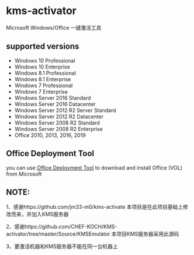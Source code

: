 # kms-activator
Microsoft Windows/Office 一键激活工具

## supported versions
- Windows 10 Professional
- Windows 10 Enterprise
- Windows 8.1 Professional
- Windows 8.1 Enterprise
- Windows 7 Professional
- Windows 7 Enterprise
- Windows Server 2016 Standard
- Windows Server 2016 Datacenter
- Windows Server 2012 R2 Server Standard
- Windows Server 2012 R2 Datacenter
- Windows Server 2008 R2 Standard
- Windows Server 2008 R2 Enterprise
- Office 2010, 2013, 2016, 2019

## Office Deployment Tool
you can use [Office Deployment Tool](https://www.microsoft.com/en-us/download/details.aspx?id=49117) to download and install Office (VOL) from Microsoft

## NOTE:
1、感谢https://github.com/jm33-m0/kms-activate
   本项目是在此项目基础上修改而来，并加入KMS服务器
   
2、感谢https://github.com/CHEF-KOCH/KMS-activator/tree/master/Source/KMSEmulator
   本项目KMS服务器采用此源码
   
3、要激活机器和KMS服务器不能在同一台机器上
